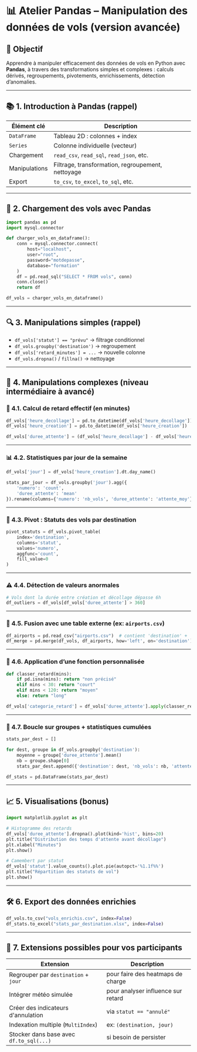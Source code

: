 

# 📊 Atelier Pandas – Manipulation des données de vols (version avancée)

## 🎯 Objectif

Apprendre à manipuler efficacement des données de vols en Python avec **Pandas**, à travers des transformations simples et complexes : calculs dérivés, regroupements, pivotements, enrichissements, détection d’anomalies.

---

## 📚 1. Introduction à Pandas (rappel)

| Élément clé   | Description                                       |
| ------------- | ------------------------------------------------- |
| `DataFrame`   | Tableau 2D : colonnes + index                     |
| `Series`      | Colonne individuelle (vecteur)                    |
| Chargement    | `read_csv`, `read_sql`, `read_json`, etc.         |
| Manipulations | Filtrage, transformation, regroupement, nettoyage |
| Export        | `to_csv`, `to_excel`, `to_sql`, etc.              |

---

## 🔌 2. Chargement des vols avec Pandas

```python
import pandas as pd
import mysql.connector

def charger_vols_en_dataframe():
    conn = mysql.connector.connect(
        host="localhost",
        user="root",
        password="motdepasse",
        database="formation"
    )
    df = pd.read_sql("SELECT * FROM vols", conn)
    conn.close()
    return df

df_vols = charger_vols_en_dataframe()
```

---

## 🔍 3. Manipulations simples (rappel)

* `df_vols['statut'] == "prévu"` → filtrage conditionnel
* `df_vols.groupby('destination')` → regroupement
* `df_vols['retard_minutes'] = ...` → nouvelle colonne
* `df_vols.dropna()` / `fillna()` → nettoyage

---

## 🧠 4. **Manipulations complexes** (niveau intermédiaire à avancé)

### 🧮 4.1. Calcul de **retard effectif** (en minutes)

```python
df_vols['heure_decollage'] = pd.to_datetime(df_vols['heure_decollage'])
df_vols['heure_creation'] = pd.to_datetime(df_vols['heure_creation'])

df_vols['duree_attente'] = (df_vols['heure_decollage'] - df_vols['heure_creation']).dt.total_seconds() / 60
```

---

### 📊 4.2. Statistiques par **jour de la semaine**

```python
df_vols['jour'] = df_vols['heure_creation'].dt.day_name()

stats_par_jour = df_vols.groupby('jour').agg({
    'numero': 'count',
    'duree_attente': 'mean'
}).rename(columns={'numero': 'nb_vols', 'duree_attente': 'attente_moy'})
```

---

### 🔁 4.3. **Pivot** : Statuts des vols par destination

```python
pivot_statuts = df_vols.pivot_table(
    index='destination',
    columns='statut',
    values='numero',
    aggfunc='count',
    fill_value=0
)
```

---

### ⚠️ 4.4. Détection de **valeurs anormales**

```python
# Vols dont la durée entre création et décollage dépasse 6h
df_outliers = df_vols[df_vols['duree_attente'] > 360]
```

---

### 🔗 4.5. Fusion avec une table externe (ex: `airports.csv`)

```python
df_airports = pd.read_csv("airports.csv")  # contient 'destination' + 'pays' + 'type'
df_merge = pd.merge(df_vols, df_airports, how='left', on='destination')
```

---

### 🧩 4.6. Application d’une fonction personnalisée

```python
def classer_retard(mins):
    if pd.isna(mins): return "non précisé"
    elif mins < 30: return "court"
    elif mins < 120: return "moyen"
    else: return "long"

df_vols['categorie_retard'] = df_vols['duree_attente'].apply(classer_retard)
```

---

### 🧮 4.7. Boucle sur groupes + statistiques cumulées

```python
stats_par_dest = []

for dest, groupe in df_vols.groupby('destination'):
    moyenne = groupe['duree_attente'].mean()
    nb = groupe.shape[0]
    stats_par_dest.append({'destination': dest, 'nb_vols': nb, 'attente_moy': moyenne})

df_stats = pd.DataFrame(stats_par_dest)
```

---

## 📈 5. Visualisations (bonus)

```python
import matplotlib.pyplot as plt

# Histogramme des retards
df_vols['duree_attente'].dropna().plot(kind='hist', bins=20)
plt.title("Distribution des temps d'attente avant décollage")
plt.xlabel("Minutes")
plt.show()

# Camembert par statut
df_vols['statut'].value_counts().plot.pie(autopct='%1.1f%%')
plt.title("Répartition des statuts de vol")
plt.show()
```

---

## 🛠️ 6. Export des données enrichies

```python
df_vols.to_csv("vols_enrichis.csv", index=False)
df_stats.to_excel("stats_par_destination.xlsx", index=False)
```

---

## 🧪 7. Extensions possibles pour vos participants

| Extension                               | Description                        |
| --------------------------------------- | ---------------------------------- |
| Regrouper par `destination` + `jour`    | pour faire des heatmaps de charge  |
| Intégrer météo simulée                  | pour analyser influence sur retard |
| Créer des indicateurs d'annulation      | via `statut == "annulé"`           |
| Indexation multiple (`MultiIndex`)      | ex: `(destination, jour)`          |
| Stocker dans base avec `df.to_sql(...)` | si besoin de persister             |


